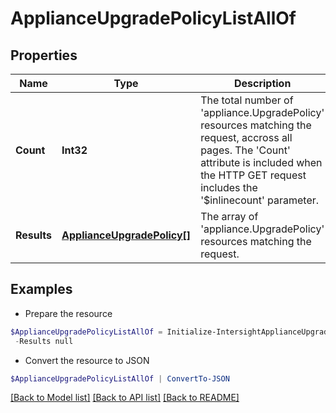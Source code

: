 # ApplianceUpgradePolicyListAllOf
## Properties

Name | Type | Description | Notes
------------ | ------------- | ------------- | -------------
**Count** | **Int32** | The total number of &#39;appliance.UpgradePolicy&#39; resources matching the request, accross all pages. The &#39;Count&#39; attribute is included when the HTTP GET request includes the &#39;$inlinecount&#39; parameter. | [optional] 
**Results** | [**ApplianceUpgradePolicy[]**](ApplianceUpgradePolicy.md) | The array of &#39;appliance.UpgradePolicy&#39; resources matching the request. | [optional] 

## Examples

- Prepare the resource
```powershell
$ApplianceUpgradePolicyListAllOf = Initialize-IntersightApplianceUpgradePolicyListAllOf  -Count null `
 -Results null
```

- Convert the resource to JSON
```powershell
$ApplianceUpgradePolicyListAllOf | ConvertTo-JSON
```

[[Back to Model list]](../README.md#documentation-for-models) [[Back to API list]](../README.md#documentation-for-api-endpoints) [[Back to README]](../README.md)


